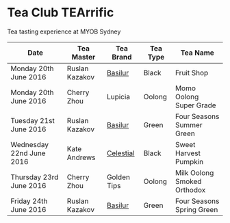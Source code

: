 # Tea Club TEArrific
Tea tasting experience at MYOB Sydney

| Date                     | Tea Master        | Tea Brand   | Tea Type | Tea Name                              |
|--------------------------|-------------------|-------------|----------|---------------------------------------|
| Monday 20th June 2016    | Ruslan Kazakov    | [Basilur]   | Black    | Fruit Shop                            |
| Monday 20th June 2016    | Cherry Zhou       | Lupicia     | Oolong   | Momo Oolong Super Grade               |
| Tuesday 21st June 2016   | Ruslan Kazakov    | [Basilur]   | Green    | Four Seasons Summer Green             |
| Wednesday 22nd June 2016 | Kate Andrews      | [Celestial] | Black    | Sweet Harvest Pumpkin                 |
| Thursday 23rd June 2016  | Cherry Zhou       | Golden Tips | Oolong   | Milk Oolong Smoked Orthodox           |
| Friday 24th June 2016    | Ruslan Kazakov    | [Basilur]   | Green    | Four Seasons Spring Green             |

[Basilur]: http://www.basilurtea.com
[Celestial]: http://www.celestialseasonings.com
